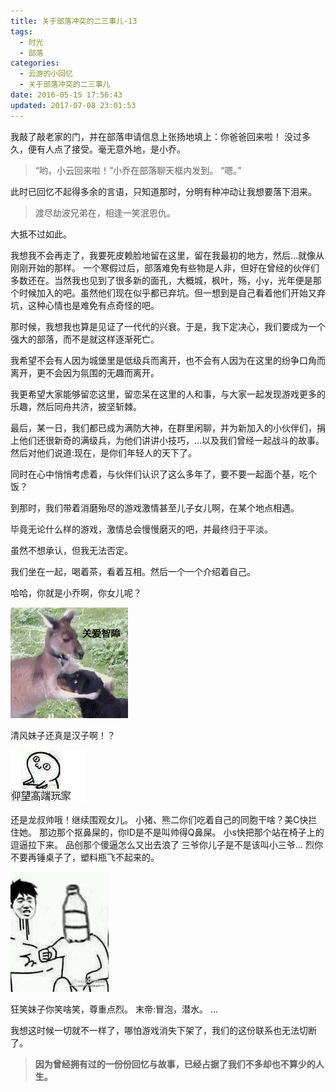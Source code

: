 ```yaml
---
title: 关于部落冲突的二三事儿-13
tags:
  - 时光
  - 部落
categories:
  - 云游的小回忆
  - 关于部落冲突的二三事儿
date: 2016-05-15 17:56:43
updated: 2017-07-08 23:01:53
---
```


我敲了敲老家的门，并在部落申请信息上张扬地填上：你爸爸回来啦！
没过多久，便有人点了接受。毫无意外地，是小乔。

> “哟，小云回来啦！”小乔在部落聊天框内发到。
> “嗯。”

此时已回忆不起得多余的言语，只知道那时，分明有种冲动让我想要落下泪来。

> 渡尽劫波兄弟在，相逢一笑泯恩仇。

大抵不过如此。

<!--more-->

我想我不会再走了，我要死皮赖脸地留在这里，留在我最初的地方，然后…就像从刚刚开始的那样。
一个寒假过后，部落难免有些物是人非，但好在曾经的伙伴们多数还在。当然我也见到了很多新的面孔，大概城，枫叶，殇，小y，光年便是那个时候加入的吧。虽然他们现在似乎都已弃坑。但一想到是自己看着他们开始又弃坑，这种心情也是难免有点奇怪的吧。

那时候，我想我也算是见证了一代代的兴衰。于是，我下定决心，我们要成为一个强大的部落，而不是就这样逐渐死亡。

我希望不会有人因为城堡里是低级兵而离开，也不会有人因为在这里的纷争口角而离开，更不会因为氛围的无趣而离开。

我更希望大家能够留恋这里，留恋呆在这里的人和事，与大家一起发现游戏更多的乐趣，然后同舟共济，披坚斩棘。

最后，某一日，我们都已成为满防大神，在群里闲聊，并为新加入的小伙伴们，捐上他们还很新奇的满级兵，为他们讲讲小技巧，…以及我们曾经一起战斗的故事。然后对他们说道:现在，是你们年轻人的天下了。

同时在心中悄悄考虑着，与伙伴们认识了这么多年了，要不要一起面个基，吃个饭？

到那时，我们带着消磨殆尽的游戏激情甚至儿子女儿啊，在某个地点相遇。

毕竟无论什么样的游戏，激情总会慢慢磨灭的吧，并最终归于平淡。

虽然不想承认，但我无法否定。

我们坐在一起，喝着茶，看着互相。然后一个一个介绍着自己。

哈哈，你就是小乔啊，你女儿呢？

![关爱智障.gif](/images/meme/care-fool.gif)

清风妹子还真是汉子啊！？

![仰望高端玩家.jpg](/images/meme/look-up-to-high-player.jpg)

还是龙叔帅哦！继续围观女儿。
小猪、熊二你们吃着自己的同胞干啥？美C快拦住她。
那边那个抠鼻屎的，你ID是不是叫帅得Q鼻屎。
小s快把那个站在椅子上的逗逼拉下来。
品创那个傻逼怎么又出去浪了
三爷你儿子是不是该叫小三爷…
烈你不要再锤桌子了，塑料瓶飞不起来的。

![锤桌子.jpg](/images/meme/hammer-the-table.jpg)

狂笑妹子你笑啥笑，尊重点烈。
末帝:冒泡，潜水。
…

我想这时候一切就不一样了，哪怕游戏消失下架了，我们的这份联系也无法切断了。

> **因为曾经拥有过的一份份回忆与故事，已经占据了我们不多却也不算少的人生。**